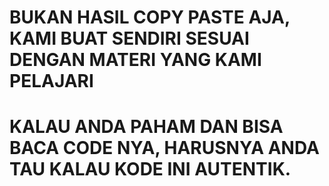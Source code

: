# BUKAN HASIL COPY PASTE AJA, KAMI BUAT SENDIRI SESUAI DENGAN MATERI YANG KAMI PELAJARI

# KALAU ANDA PAHAM DAN BISA BACA CODE NYA, HARUSNYA ANDA TAU KALAU KODE INI AUTENTIK.